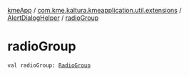 [kmeApp](../../index.md) / [com.kme.kaltura.kmeapplication.util.extensions](../index.md) / [AlertDialogHelper](index.md) / [radioGroup](./radio-group.md)

# radioGroup

`val radioGroup: `[`RadioGroup`](https://developer.android.com/reference/android/widget/RadioGroup.html)